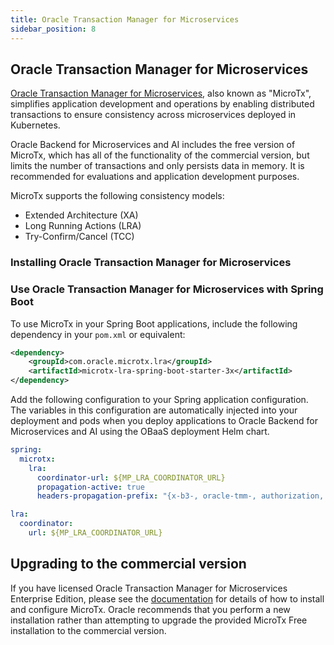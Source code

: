 ```yaml
---
title: Oracle Transaction Manager for Microservices
sidebar_position: 8
---
```

## Oracle Transaction Manager for Microservices

[Oracle Transaction Manager for Microservices](https://www.oracle.com/database/transaction-manager-for-microservices/), also known as "MicroTx", simplifies application development and operations by enabling distributed transactions to ensure consistency across microservices deployed in Kubernetes.

Oracle Backend for Microservices and AI includes the free version of MicroTx, which has all of the functionality of the commercial version, but limits the number of transactions and only persists data in memory.  It is recommended for evaluations and application development purposes.

MicroTx supports the following consistency models:

- Extended Architecture (XA)
- Long Running Actions (LRA)
- Try-Confirm/Cancel (TCC)

### Installing Oracle Transaction Manager for Microservices

### Use Oracle Transaction Manager for Microservices with Spring Boot

To use MicroTx in your Spring Boot applications, include the following dependency in your `pom.xml` or equivalent:

```xml
<dependency>
    <groupId>com.oracle.microtx.lra</groupId>
    <artifactId>microtx-lra-spring-boot-starter-3x</artifactId>
</dependency>
```

Add the following configuration to your Spring application configuration. The variables in this configuration are automatically injected into your deployment and pods when you deploy applications to Oracle Backend for Microservices and AI using the OBaaS deployment Helm chart.

```yaml
spring:
  microtx:
    lra:
      coordinator-url: ${MP_LRA_COORDINATOR_URL}
      propagation-active: true
      headers-propagation-prefix: "{x-b3-, oracle-tmm-, authorization, refresh-}"   

lra:
  coordinator:
    url: ${MP_LRA_COORDINATOR_URL}
```

## Upgrading to the commercial version

If you have licensed Oracle Transaction Manager for Microservices Enterprise Edition, please see the [documentation](https://docs.oracle.com/en/database/oracle/transaction-manager-for-microservices/23.4.1/index.html) for details of how to install and configure MicroTx.  Oracle recommends that you perform a new installation rather than attempting to upgrade the provided MicroTx Free installation to the commercial version.